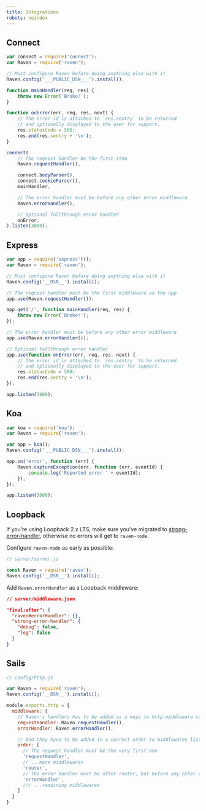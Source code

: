 ```yaml
---
title: Integrations
robots: noindex
---
```


## Connect

<!-- WIZARD -->
```javascript
var connect = require('connect');
var Raven = require('raven');

// Must configure Raven before doing anything else with it
Raven.config('___PUBLIC_DSN___').install();

function mainHandler(req, res) {
    throw new Error('Broke!');
}

function onError(err, req, res, next) {
    // The error id is attached to `res.sentry` to be returned
    // and optionally displayed to the user for support.
    res.statusCode = 500;
    res.end(res.sentry + '\n');
}

connect(
    // The request handler be the first item
    Raven.requestHandler(),

    connect.bodyParser(),
    connect.cookieParser(),
    mainHandler,

    // The error handler must be before any other error middleware
    Raven.errorHandler(),

    // Optional fallthrough error handler
    onError,
).listen(3000);
```
<!-- ENDWIZARD -->

## Express

<!-- WIZARD -->
```javascript
var app = require('express')();
var Raven = require('raven');

// Must configure Raven before doing anything else with it
Raven.config('__DSN__').install();

// The request handler must be the first middleware on the app
app.use(Raven.requestHandler());

app.get('/', function mainHandler(req, res) {
    throw new Error('Broke!');
});

// The error handler must be before any other error middleware
app.use(Raven.errorHandler());

// Optional fallthrough error handler
app.use(function onError(err, req, res, next) {
    // The error id is attached to `res.sentry` to be returned
    // and optionally displayed to the user for support.
    res.statusCode = 500;
    res.end(res.sentry + '\n');
});

app.listen(3000);
```
<!-- ENDWIZARD -->

## Koa

<!-- WIZARD -->
```javascript
var koa = require('koa');
var Raven = require('raven');

var app = koa();
Raven.config('___PUBLIC_DSN___').install();

app.on('error', function (err) {
    Raven.captureException(err, function (err, eventId) {
        console.log('Reported error ' + eventId);
    });
});

app.listen(3000);
```
<!-- ENDWIZARD -->

## Loopback

If you’re using Loopback 2.x LTS, make sure you’ve migrated to [strong-error-handler](https://loopback.io/doc/en/lb2/Using-strong-error-handler.html), otherwise no errors will get to `raven-node`.

Configure `raven-node` as early as possible:

```javascript
// server/server.js

const Raven = require('raven');
Raven.config('__DSN__').install();
```

Add `Raven.errorHandler` as a Loopback middleware:

```json
// server/middleware.json

"final:after": {
  "raven#errorHandler": {},
  "strong-error-handler": {
    "debug": false,
    "log": false
  }
}
```

## Sails

```javascript
// config/http.js

var Raven = require('raven');
Raven.config('__DSN__').install();

module.exports.http = {
  middleware: {
    // Raven's handlers has to be added as a keys to http.middleware config object
    requestHandler: Raven.requestHandler(),
    errorHandler: Raven.errorHandler(),

    // And they have to be added in a correct order to middlewares list
    order: [
      // The request handler must be the very first one
      'requestHandler',
      // ...more middlewares
      'router',
      // The error handler must be after router, but before any other error middleware
      'errorHandler',
      /// ...remaining middlewares
    ]
  }
}
```
